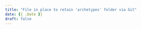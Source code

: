 ```yaml
---
title: "File in place to retain 'archetypes' folder via Git"
date: {{ .Date }}
draft: false
---
```


